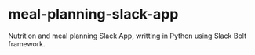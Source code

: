 # meal-planning-slack-app

Nutrition and meal planning Slack App, writting in Python using Slack Bolt framework.
